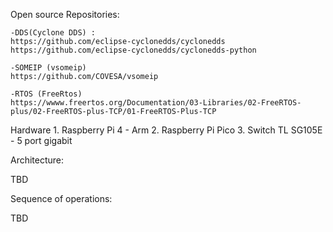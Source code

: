 Open source Repositories:

	-DDS(Cyclone DDS) : 
	https://github.com/eclipse-cyclonedds/cyclonedds
	https://github.com/eclipse-cyclonedds/cyclonedds-python
	
	-SOMEIP (vsomeip)
	https://github.com/COVESA/vsomeip
	
	-RTOS (FreeRtos)
	https://wwww.freertos.org/Documentation/03-Libraries/02-FreeRTOS-plus/02-FreeRTOS-plus-TCP/01-FreeRTOS-Plus-TCP
	
	
Hardware 
	1. Raspberry Pi 4 - Arm
	2. Raspberry Pi Pico 
	3. Switch  TL SG105E - 5 port gigabit

Architecture:

TBD

Sequence of operations:

TBD




